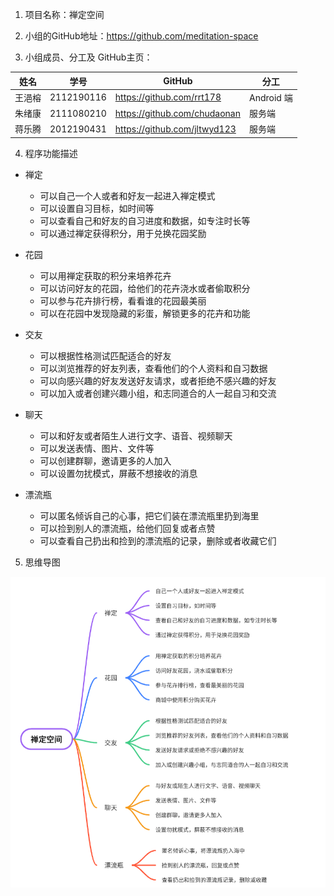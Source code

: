 1. 项目名称：禅定空间

2. 小组的GitHub地址：https://github.com/meditation-space

3. 小组成员、分工及 GitHub主页：

| 姓名   | 学号       | GitHub                       | 分工       |
| ------ | ---------- | ---------------------------- | ---------- |
| 王浥榕 | 2112190116 | https://github.com/rrt178    | Android 端 |
| 朱绪康 | 2111080210 | https://github.com/chudaonan | 服务端     |
| 蒋乐腾 | 2012190431 | https://github.com/jltwyd123 | 服务端     |

4. 程序功能描述

+ 禅定
  + 可以自己一个人或者和好友一起进入禅定模式
  + 可以设置自习目标，如时间等
  + 可以查看自己和好友的自习进度和数据，如专注时长等
  + 可以通过禅定获得积分，用于兑换花园奖励

+ 花园
  + 可以用禅定获取的积分来培养花卉
  + 可以访问好友的花园，给他们的花卉浇水或者偷取积分
  + 可以参与花卉排行榜，看看谁的花园最美丽
  + 可以在花园中发现隐藏的彩蛋，解锁更多的花卉和功能

+ 交友
  + 可以根据性格测试匹配适合的好友
  + 可以浏览推荐的好友列表，查看他们的个人资料和自习数据
  + 可以向感兴趣的好友发送好友请求，或者拒绝不感兴趣的好友
  + 可以加入或者创建兴趣小组，和志同道合的人一起自习和交流

+ 聊天
  + 可以和好友或者陌生人进行文字、语音、视频聊天
  + 可以发送表情、图片、文件等
  + 可以创建群聊，邀请更多的人加入
  + 可以设置勿扰模式，屏蔽不想接收的消息

+ 漂流瓶
  + 可以匿名倾诉自己的心事，把它们装在漂流瓶里扔到海里
  + 可以捡到别人的漂流瓶，给他们回复或者点赞
  + 可以查看自己扔出和捡到的漂流瓶的记录，删除或者收藏它们

5. 思维导图

![](./功能模块.png)
